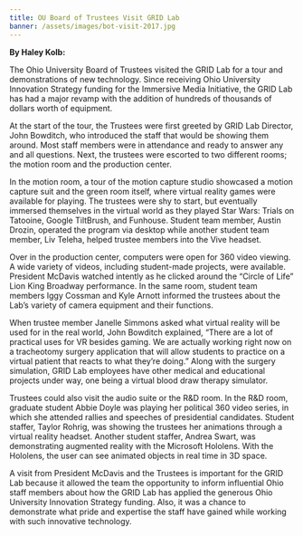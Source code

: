 ```yaml
---
title: OU Board of Trustees Visit GRID Lab
banner: /assets/images/bot-visit-2017.jpg
---
```


**By Haley Kolb:**

The Ohio University Board of Trustees visited the GRID Lab for a tour and demonstrations of new technology. Since receiving Ohio University Innovation Strategy funding for the Immersive Media Initiative, the GRID Lab has had a major revamp with the addition of hundreds of thousands of dollars worth of equipment.

At the start of the tour, the Trustees were first greeted by GRID Lab Director, John Bowditch, who introduced the staff that would be showing them around. Most staff members were in attendance and ready to answer any and all questions. Next, the trustees were escorted to two different rooms; the motion room and the production center.

In the motion room, a tour of the motion capture studio showcased a motion capture suit and the green room itself, where virtual reality games were available for playing. The trustees were shy to start, but eventually immersed themselves in the virtual world as they played Star Wars: Trials on Tatooine, Google TiltBrush, and Funhouse. Student team member, Austin Drozin, operated the program via desktop while another student team member, Liv Teleha, helped trustee members into the Vive headset.

Over in the production center, computers were open for 360 video viewing. A wide variety of videos, including student-made projects, were available. President McDavis watched intently as he clicked around the “Circle of Life” Lion King Broadway performance. In the same room, student team members Iggy Cossman and Kyle Arnott informed the trustees about the Lab’s variety of camera equipment and their functions.

When trustee member Janelle Simmons asked what virtual reality will be used for in the real world, John Bowditch explained, “There are a lot of practical uses for VR besides gaming. We are actually working right now on a tracheotomy surgery application that will allow students to practice on a virtual patient that reacts to what they’re doing.” Along with the surgery simulation, GRID Lab employees have other medical and educational projects under way, one being a virtual blood draw therapy simulator.

Trustees could also visit the audio suite or the R&D room. In the R&D room, graduate student Abbie Doyle was playing her political 360 video series, in which she attended rallies and speeches of presidential candidates. Student staffer, Taylor Rohrig, was showing the trustees her animations through a virtual reality headset. Another student staffer, Andrea Swart, was demonstrating augmented reality with the Microsoft Hololens. With the Hololens, the user can see animated objects in real time in 3D space.

A visit from President McDavis and the Trustees is important for the GRID Lab because it allowed the team the opportunity to inform influential Ohio staff members about how the GRID Lab has applied the generous Ohio University Innovation Strategy funding. Also, it was a chance to demonstrate what pride and expertise the staff have gained while working with such innovative technology.
